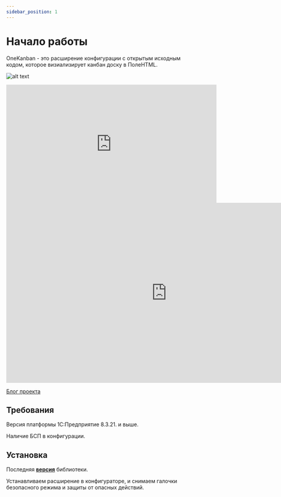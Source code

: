 ```yaml
---
sidebar_position: 1
---
```


# Начало работы

OneKanban - это расширение конфигурации с открытым исходным кодом, которое визиализирует канбан доску в ПолеHTML.

![alt text](\img\OneKanban.png)

<iframe width="560" height="315" src="https://www.youtube.com/embed/SSIYygVDklw?si=kWaSkcNFjPbbs6RX" title="YouTube video player" frameborder="0" allow="accelerometer; autoplay; clipboard-write; encrypted-media; gyroscope; picture-in-picture; web-share" referrerpolicy="strict-origin-when-cross-origin" allowfullscreen></iframe>

<iframe src="https://vk.com/video_ext.php?oid=-103886687&id=456239017&hd=2&hash=cc0d6ae660baaa7c&autoplay=1" width="853" height="480" style="background-color: #000" allow="autoplay; encrypted-media; fullscreen; picture-in-picture; screen-wake-lock;" frameborder="0" allowfullscreen></iframe>

[Блог проекта](../blog/welcome)

## Требования

Версия платформы 1С:Предприятие 8.3.21. и выше.

Наличие БСП в конфигурации.

## Установка

Последняя **[версия](https://github.com/ViktorErmakov/Kanban_for_1C/releases)** библиотеки.


Устанавливаем расширение в конфигураторе, и снимаем галочки
безопасного режима и защиты от опасных действий.
